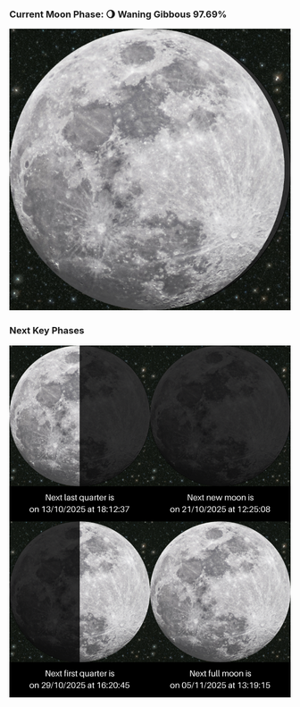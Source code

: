 ### Current Moon Phase: 🌖 Waning Gibbous 97.69%
![Moon Phase](moonphase.png)
### Next Key Phases
![Gallery](gallery.png)